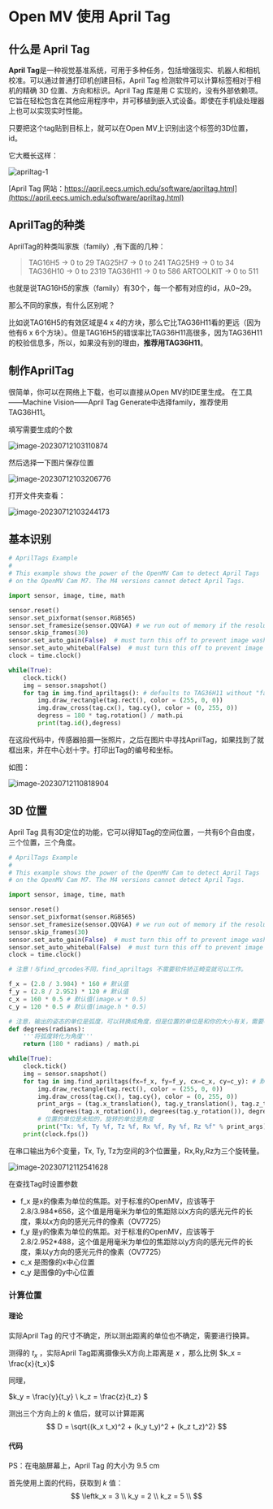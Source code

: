 # Open MV 使用 April Tag

##  什么是 April Tag

**April Tag**是一种视觉基准系统，可用于多种任务，包括增强现实、机器人和相机校准。可以通过普通打印机创建目标，April Tag 检测软件可以计算标签相对于相机的精确 3D 位置、方向和标识。April Tag 库是用 C 实现的，没有外部依赖项。它旨在轻松包含在其他应用程序中，并可移植到嵌入式设备。即使在手机级处理器上也可以实现实时性能。 

只要把这个tag贴到目标上，就可以在Open MV上识别出这个标签的3D位置，id。

它大概长这样：

![apriltag-1](https://testingcf.jsdelivr.net/gh/neoluxis/image/arch/202307121122104.png)

[April Tag 网站：https://april.eecs.umich.edu/software/apriltag.html](https://april.eecs.umich.edu/software/apriltag.html)

## AprilTag的种类

AprilTag的种类叫家族（family）,有下面的几种：

> TAG16H5 → 0 to 29
> TAG25H7 → 0 to 241
> TAG25H9 → 0 to 34
> TAG36H10 → 0 to 2319
> TAG36H11 → 0 to 586
> ARTOOLKIT → 0 to 511

也就是说TAG16H5的家族（family）有30个，每一个都有对应的id，从0~29。

那么不同的家族，有什么区别呢？

比如说TAG16H5的有效区域是4 x 4的方块，那么它比TAG36H11看的更远（因为他有6 x 6个方块）。但是TAG16H5的错误率比TAG36H11高很多，因为TAG36H11的校验信息多，所以，如果没有别的理由，**推荐用TAG36H11**。



##  制作AprilTag

很简单，你可以在网络上下载，也可以直接从Open MV的IDE里生成。 在工具——Machine Vision——April Tag Generate中选择family，推荐使用TAG36H11。

填写需要生成的个数

![image-20230712103110874](https://testingcf.jsdelivr.net/gh/neoluxis/image/arch/202307121123205.png)

然后选择一下图片保存位置

![image-20230712103206776](https://testingcf.jsdelivr.net/gh/neoluxis/image/arch/202307121123039.png)

打开文件夹查看：

![image-20230712103244173](https://testingcf.jsdelivr.net/gh/neoluxis/image/arch/202307121123124.png)

## 基本识别

```python
# AprilTags Example
#
# This example shows the power of the OpenMV Cam to detect April Tags
# on the OpenMV Cam M7. The M4 versions cannot detect April Tags.

import sensor, image, time, math

sensor.reset()
sensor.set_pixformat(sensor.RGB565)
sensor.set_framesize(sensor.QQVGA) # we run out of memory if the resolution is much bigger...
sensor.skip_frames(30)
sensor.set_auto_gain(False)  # must turn this off to prevent image washout...
sensor.set_auto_whitebal(False)  # must turn this off to prevent image washout...
clock = time.clock()

while(True):
    clock.tick()
    img = sensor.snapshot()
    for tag in img.find_apriltags(): # defaults to TAG36H11 without "families".
        img.draw_rectangle(tag.rect(), color = (255, 0, 0))
        img.draw_cross(tag.cx(), tag.cy(), color = (0, 255, 0))
        degress = 180 * tag.rotation() / math.pi
        print(tag.id(),degress)

```

在这段代码中，传感器拍摄一张照片，之后在图片中寻找AprilTag，如果找到了就框出来，并在中心划十字。打印出Tag的编号和坐标。

如图：

![image-20230712110818904](https://testingcf.jsdelivr.net/gh/neoluxis/image/arch/202307121123319.png)

## 3D 位置

April Tag 具有3D定位的功能，它可以得知Tag的空间位置，一共有6个自由度，三个位置，三个角度。

```python
# AprilTags Example
#
# This example shows the power of the OpenMV Cam to detect April Tags
# on the OpenMV Cam M7. The M4 versions cannot detect April Tags.

import sensor, image, time, math

sensor.reset()
sensor.set_pixformat(sensor.RGB565)
sensor.set_framesize(sensor.QQVGA) # we run out of memory if the resolution is much bigger...
sensor.skip_frames(30)
sensor.set_auto_gain(False)  # must turn this off to prevent image washout...
sensor.set_auto_whitebal(False)  # must turn this off to prevent image washout...
clock = time.clock()

# 注意！与find_qrcodes不同，find_apriltags 不需要软件矫正畸变就可以工作。

f_x = (2.8 / 3.984) * 160 # 默认值
f_y = (2.8 / 2.952) * 120 # 默认值
c_x = 160 * 0.5 # 默认值(image.w * 0.5)
c_y = 120 * 0.5 # 默认值(image.h * 0.5)

# 注意，输出的姿态的单位是弧度，可以转换成角度，但是位置的单位是和你的大小有关，需要等比例换算
def degrees(radians):
    '''将弧度转化为角度'''
    return (180 * radians) / math.pi

while(True):
    clock.tick()
    img = sensor.snapshot()
    for tag in img.find_apriltags(fx=f_x, fy=f_y, cx=c_x, cy=c_y): # 默认为TAG36H11
        img.draw_rectangle(tag.rect(), color = (255, 0, 0))
        img.draw_cross(tag.cx(), tag.cy(), color = (0, 255, 0))
        print_args = (tag.x_translation(), tag.y_translation(), tag.z_translation(), \
            degrees(tag.x_rotation()), degrees(tag.y_rotation()), degrees(tag.z_rotation()))
        # 位置的单位是未知的，旋转的单位是角度
        print("Tx: %f, Ty %f, Tz %f, Rx %f, Ry %f, Rz %f" % print_args)
    print(clock.fps())
```

在串口输出为6个变量，Tx, Ty, Tz为空间的3个位置量，Rx,Ry,Rz为三个旋转量。

![image-20230712112541628](https://testingcf.jsdelivr.net/gh/neoluxis/image/arch/202307121126937.png)

在查找Tag时设置参数 

- f_x 是x的像素为单位的焦距。对于标准的OpenMV，应该等于2.8/3.984\*656，这个值是用毫米为单位的焦距除以x方向的感光元件的长度，乘以x方向的感光元件的像素（OV7725）
- f_y 是y的像素为单位的焦距。对于标准的OpenMV，应该等于2.8/2.952\*488，这个值是用毫米为单位的焦距除以y方向的感光元件的长度，乘以y方向的感光元件的像素（OV7725）
- c_x 是图像的x中心位置
- c_y 是图像的y中心位置

### 计算位置

#### 理论

实际April Tag 的尺寸不确定，所以测出距离的单位也不确定，需要进行换算。

测得的 $t_x$ ，实际April Tag距离摄像头X方向上距离是 $x$ ，那么比例 $k_x = \frac{x}{t_x}$ 

同理，

$k_y = \frac{y}{t_y} \\ k_z = \frac{z}{t_z} $ 

测出三个方向上的 $k$ 值后，就可以计算距离
$$
D = \sqrt{(k_x t_x)^2 + (k_y t_y)^2 + (k_z t_z)^2}
$$

#### 代码

PS：在电脑屏幕上，April Tag 的大小为 9.5 cm

首先使用上面的代码，获取到 $k$ 值：
$$
\leftk_x = 3 \\
k_y = 2 \\
k_z = 5 \\
$$


